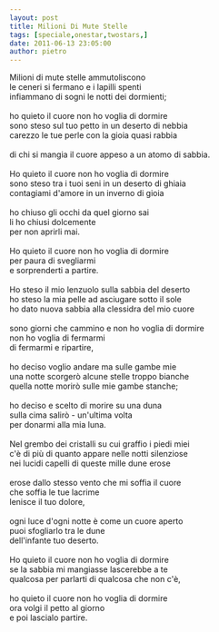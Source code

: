 ```yaml
---
layout: post
title: Milioni Di Mute Stelle
tags: [speciale,onestar,twostars,]
date: 2011-06-13 23:05:00
author: pietro
---
```

<div dir="ltr" style="text-align: left">Milioni di mute stelle ammutoliscono<br/>le ceneri si fermano e i lapilli spenti<br/>infiammano di sogni le notti dei dormienti;<br/><br/>ho quieto il cuore non ho voglia di dormire<br/>sono steso sul tuo petto in un deserto di nebbia<br/>carezzo le tue perle con la gioia quasi rabbia<br/><br/>di chi si mangia il cuore appeso a un atomo di sabbia.<br/><br/>Ho quieto il cuore non ho voglia di dormire<br/>sono steso tra i tuoi seni in un deserto di ghiaia<br/>contagiami d'amore in un inverno di gioia<br/><br/>ho chiuso gli occhi da quel giorno sai<br/>li ho chiusi dolcemente<br/>per non aprirli mai.<br/><br/>Ho quieto il cuore non ho voglia di dormire<br/>per paura di svegliarmi<br/>e sorprenderti a partire.<br/><br/>Ho steso il mio lenzuolo sulla sabbia del deserto<br/>ho steso la mia pelle ad asciugare sotto il sole<br/>ho dato nuova sabbia alla clessidra del mio cuore<br/><br/>sono giorni che cammino e non ho voglia di dormire<br/>non ho voglia di fermarmi<br/>di fermarmi e ripartire,<br/><br/>ho deciso voglio andare ma sulle gambe mie<br/>una notte scorgerò alcune stelle troppo bianche<br/>quella notte morirò sulle mie gambe stanche;<br/><br/>ho deciso e scelto di morire su una duna<br/>sulla cima salirò - un'ultima volta<br/>per donarmi alla mia luna.<br/><br/>Nel grembo dei cristalli su cui graffio i piedi miei<br/>c'è di più di quanto appare nelle notti silenziose<br/>nei lucidi capelli di queste mille dune erose<br/><br/>erose dallo stesso vento che mi soffia il cuore<br/>che soffia le tue lacrime<br/>lenisce il tuo dolore,<br/><br/>ogni luce d'ogni notte è come un cuore aperto<br/>puoi sfogliarlo tra le dune<br/>dell'infante tuo deserto.<br/><br/>Ho quieto il cuore non ho voglia di dormire<br/>se la sabbia mi mangiasse lascerebbe a te<br/>qualcosa per parlarti di qualcosa che non c'è,<br/><br/>ho quieto il cuore non ho voglia di dormire<br/>ora volgi il petto al giorno<br/>e poi lascialo partire.<br/>

